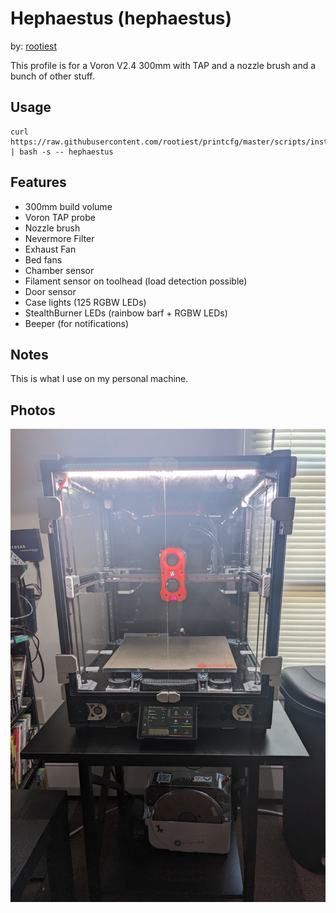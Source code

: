 <!--
 Copyright (C) 2023 Chris Laprade (chris@rootiest.com)

 This file is part of Hephaestus.

 Hephaestus is free software: you can redistribute it and/or modify
 it under the terms of the GNU General Public License as published by
 the Free Software Foundation, either version 3 of the License, or
 (at your option) any later version.

 Hephaestus is distributed in the hope that it will be useful,
 but WITHOUT ANY WARRANTY; without even the implied warranty of
 MERCHANTABILITY or FITNESS FOR A PARTICULAR PURPOSE.  See the
 GNU General Public License for more details.

 You should have received a copy of the GNU General Public License
 along with Hephaestus.  If not, see <http://www.gnu.org/licenses/>.
-->

# Hephaestus (hephaestus)

by: [rootiest](https://github.com/rootiest)

This profile is for a Voron V2.4 300mm with TAP and a nozzle brush and a bunch of other stuff.

## Usage

    curl https://raw.githubusercontent.com/rootiest/printcfg/master/scripts/install.sh | bash -s -- hephaestus

## Features

- 300mm build volume
- Voron TAP probe
- Nozzle brush
- Nevermore Filter
- Exhaust Fan
- Bed fans
- Chamber sensor
- Filament sensor on toolhead (load detection possible)
- Door sensor
- Case lights (125 RGBW LEDs)
- StealthBurner LEDs (rainbow barf + RGBW LEDs)
- Beeper (for notifications)

## Notes

This is what I use on my personal machine.

## Photos

![hephaestus](images/hephaestus.jpg)
